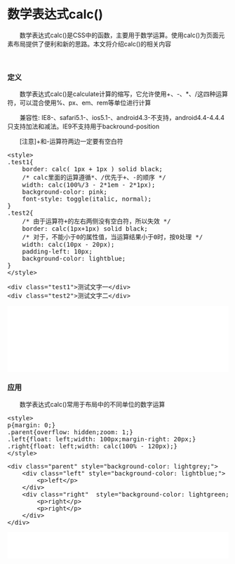 # 数学表达式calc()

　　数学表达式calc()是CSS中的函数，主要用于数学运算。使用calc()为页面元素布局提供了便利和新的思路。本文将介绍calc()的相关内容

&nbsp;

### 定义

　　数学表达式calc()是calculate计算的缩写，它允许使用+、-、*、/这四种运算符，可以混合使用%、px、em、rem等单位进行计算

　　兼容性: IE8-、safari5.1-、ios5.1-、android4.3-不支持，android4.4-4.4.4只支持加法和减法。IE9不支持用于backround-position

　　[注意]+和-运算符两边一定要有空白符

<div class="cnblogs_code">
<pre>&lt;style&gt;
.test1{
    border: calc( 1px + 1px ) solid black;
    /* calc里面的运算遵循*、/优先于+、-的顺序 */
    width: calc(100%/3 - 2*1em - 2*1px);
    background-color: pink;
    font-style: toggle(italic, normal); 
}
.test2{
    /* 由于运算符+的左右两侧没有空白符，所以失效 */
    border: calc(1px+1px) solid black;
    /* 对于，不能小于0的属性值，当运算结果小于0时，按0处理 */
    width: calc(10px - 20px);
    padding-left: 10px;
    background-color: lightblue;
}
&lt;/style&gt;</pre>
</div>
<div class="cnblogs_code">
<pre>&lt;div class="test1"&gt;测试文字一&lt;/div&gt;    
&lt;div class="test2"&gt;测试文字二&lt;/div&gt;</pre>
</div>

<iframe style="width: 100%; height: 150px;" src="{{book.demo}}/css/base/b10.html" frameborder="0" width="320" height="240"></iframe>

### 应用

　　数学表达式calc()常用于布局中的不同单位的数字运算

<div class="cnblogs_code">
<pre>&lt;style&gt;
p{margin: 0;}
.parent{overflow: hidden;zoom: 1;}
.left{float: left;width: 100px;margin-right: 20px;}    
.right{float: left;width: calc(100% - 120px);}
&lt;/style&gt;</pre>
</div>
<div class="cnblogs_code">
<pre>&lt;div class="parent" style="background-color: lightgrey;"&gt;
    &lt;div class="left" style="background-color: lightblue;"&gt;
        &lt;p&gt;left&lt;/p&gt;
    &lt;/div&gt;
    &lt;div class="right"  style="background-color: lightgreen;"&gt;
        &lt;p&gt;right&lt;/p&gt;
        &lt;p&gt;right&lt;/p&gt;
    &lt;/div&gt;
&lt;/div&gt;</pre>
</div>

<iframe style="width: 100%; height: 60px;" src="{{book.demo}}/css/base/b11.html" frameborder="0" width="320" height="240"></iframe>

